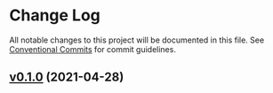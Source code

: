 # Change Log

All notable changes to this project will be documented in this file.
See [Conventional Commits](Https://conventionalcommits.org) for commit guidelines.

<!-- changelog -->

## [v0.1.0](https://gitlab.com/jimsy/lamina/compare/v0.1.0...v0.1.0) (2021-04-28)



